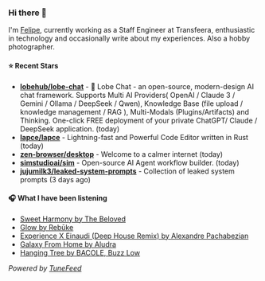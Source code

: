 ### Hi there 👋

I'm [Felipe](https://felipevm.com), currently working as a Staff Engineer at Transfeera, enthusiastic in technology and occasionally write about my experiences. Also a hobby photographer.

#### ⭐ Recent Stars
- **[lobehub/lobe-chat](https://github.com/lobehub/lobe-chat)** - 🤯 Lobe Chat - an open-source, modern-design AI chat framework. Supports Multi AI Providers( OpenAI / Claude 3 / Gemini / Ollama / DeepSeek / Qwen), Knowledge Base (file upload / knowledge management / RAG ), Multi-Modals (Plugins/Artifacts) and Thinking. One-click FREE deployment of your private ChatGPT/ Claude / DeepSeek application. (today)
- **[lapce/lapce](https://github.com/lapce/lapce)** - Lightning-fast and Powerful Code Editor written in Rust (today)
- **[zen-browser/desktop](https://github.com/zen-browser/desktop)** - Welcome to a calmer internet (today)
- **[simstudioai/sim](https://github.com/simstudioai/sim)** - Open-source AI Agent workflow builder. (today)
- **[jujumilk3/leaked-system-prompts](https://github.com/jujumilk3/leaked-system-prompts)** - Collection of leaked system prompts (3 days ago)

#### 🎧 What I have been listening
- [Sweet Harmony by The Beloved](https://open.spotify.com/track/5lSOVaPDk7x9Ey6c9DqGZx)
- [Glow by Rebūke](https://open.spotify.com/track/5Q9m03fBYtSlKwAUnfZ9RB)
- [Experience X Einaudi (Deep House Remix) by Alexandre Pachabezian](https://open.spotify.com/track/2d1aBjikoXIZZ8LaFon37d)
- [Galaxy From Home by Aludra](https://open.spotify.com/track/1BTsjlr9xjyhsW8venOXrc)
- [Hanging Tree by BACOLE, Buzz Low](https://open.spotify.com/track/0VKlppuyFOk1IIEhRu6oN4)

_Powered by [TuneFeed](https://tunefeed.app?ref=github.com)_
